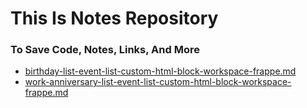 # This Is Notes Repository
### To Save Code, Notes, Links, And More

- [birthday-list-event-list-custom-html-block-workspace-frappe.md](birthday-list-event-list-custom-html-block-workspace-frappe.md)
- [work-anniversary-list-event-list-custom-html-block-workspace-frappe.md](work-anniversary-list-event-list-custom-html-block-workspace-frappe.md)

